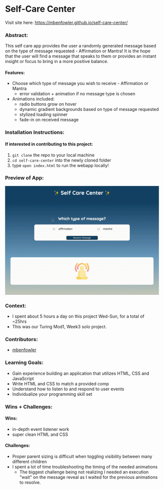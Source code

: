 # Self-Care Center
Visit site here: https://mbenfowler.github.io/self-care-center/

### Abstract:
[//]: <> (Briefly describe what you built and its features. What problem is the app solving? How does this application solve that problem?)
This self care app provides the user a randomly generated message based on the type of message requested - Affirmation or Mantra! It is the hope that the user will find a message that speaks to them or provides an instant insight or focus to bring in a more positive balance.

#### Features:
- Choose which type of message you wish to receive - Affirmation or Mantra
    - error validation + animation if no message type is chosen
- Animations included:
    - radio buttons grow on hover
    - dynamic gradient backgrounds based on type of message requested
    - stylized loading spinner
    - fade-in on received message

### Installation Instructions:
[//]: <> (What steps does a person have to take to get your app cloned down and running?)
#### If interested in contributing to this project:
1. `git clone` the repo to your local machine
2. `cd self-care-center` into the newly cloned folder
3. type `open index.html` to run the webapp locally!

### Preview of App:
[//]: <> (Provide ONE gif or screenshot of your application - choose the "coolest" piece of functionality to show off.)
![self care demo gif](./assets/self-care-demo.gif)

### Context:
[//]: <> (Give some context for the project here. How long did you have to work on it? How far into the Turing program are you?)
- I spent about 5 hours a day on this project Wed-Sun, for a total of ~25hrs
- This was our Turing Mod1, Week3 solo project.

### Contributors:
[//]: <> (Who worked on this application? Link to their GitHubs.)
- [mbenfowler](https://github.com/mbenfowler)

### Learning Goals:
[//]: <> (What were the learning goals of this project? What tech did you work with?)
- Gain experience building an application that utilizes HTML, CSS and JavaScript
- Write HTML and CSS to match a provided comp
- Understand how to listen to and respond to user events
- Individualize your programming skill set

### Wins + Challenges:
[//]: <> (What are 2-3 wins you have from this project? What were some challenges you faced - and how did you get over them?)

#### Wins:
- in-depth event listener work
- super clean HTML and CSS

#### Challenges:
- Proper parent sizing is difficult when toggling visibility between many different children
- I spent a lot of time troubleshooting the timing of the needed animations
    - The biggest challenge being not realizing I needed an execution "wait" on the message reveal as I waited for the previous animations to resolve.
